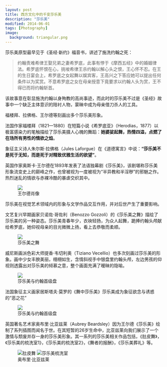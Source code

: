 ```yaml
---
layout: post
title: 西方文化中的千变莎乐美
description: "莎乐美"
modified: 2014-06-01
tags: [Photography]
image:
  background: triangular.png
---
```


莎乐美原型最早见于《圣经·新约》福音书，讲述了施洗约翰之死：

>约翰责难希律王娶兄弟之妻希罗底，此事有悖于《摩西五经》中的婚姻律法。希罗底怀恨在心，挑唆希律王杀约翰以解心头之恨，王心怀不忍。在王的生日宴会上，希罗底之女起舞以娱宾客，王高兴之下答应她可以提出任何条件以为奖赏。不意希罗底之女在母亲授意下竟要求以约翰人头为赏，王不得已而将约翰斩首。

该故事意在彰显施洗约翰以身殉教的高尚事迹，而此时的莎乐美不过是《圣经》故事中一个缺乏主体意识的陪衬人物，蒙昧中成为母亲借刀杀人的工具。

福楼拜、拉佛格、王尔德等刻画出多个莎乐美形象。

法国作家福楼拜（1821—1880）在短篇小说《希罗底亚》（Herodias，1877）以极富感染力的笔触描绘了莎乐美摄人心魄的舞蹈：**她婆娑起舞，热情四溢，点燃了在场所有男性的情欲之焰**。

象征主义诗人朱尔斯·拉佛格（Jules Laforgue）在《道德寓言》中说：**“莎乐美不是死于无知，而是死于对精致优雅生活的欲望”**。

英国作家奥斯卡·王尔德在1893年发表了法语独幕剧《莎乐美》，该剧堪称莎乐美形象流变史上的巅峰之作，也曾被视为一度被视为“半异教和半淫秽”的邪魅之作。热烈迷乱的情欲与赤裸冷酷的暴虐交织其中。

<figure>
    <img src="http://sztqb.sznews.com/res/1/641/2010-11/04/C04/res01_attpic_brief.jpg"/>
    <figcaption>王尔德肖像</figcaption>
</figure>

莎乐美在视觉艺术领域内的形象与文学作品交互作用，并对后世产生了重要影响。

文艺复兴早期画家贝诺佐·哥佐利（Benozzo Gozzoli）的《莎乐美之舞》描绘了莎乐美的另一种姿态。莎乐美青春年少，衣袂轻扬，为众人起舞，跪捧约翰头颅献给希罗底，她仰视母亲的目光微微上扬，看上去恭敬而柔顺。

<figure>
    <img src="http://img.qkzz.net/images/m/zs/115185-1.jpg"/>
    <figcaption>莎乐美之舞</figcaption>
</figure>

威尼斯画派色彩大师提香·韦切利奥（Tiziano Vecellio）也多次刻画过莎乐美的形象。画中少女丰腴美丽，栩栩如生，含情斜视手中银盘里约翰头颅，左边男孩的仰视则透露出对莎乐美的倾慕之意，整个画面充满了暧昧的隐喻。

<figure>
    <img src="http://img25.artxun.com/sdc/oldimg/3473/347341e36b4995fe7b10c2da37171cd0.jpg"/>
    <figcaption>莎乐美与约翰首级盘</figcaption>
</figure>

法国象征主义画家居斯塔夫·莫罗的《舞中莎乐美》莎乐美成为象征欲念与诱惑的“恶之花”

<figure>
    <img src="http://img1.cache.netease.com/catchpic/A/A3/A34B360D5096181E7C227C9EA08F58C5.jpg"/>
    <figcaption>莎乐美与约翰首级盘</figcaption>
</figure>

英国著名艺术家奥布里·比亚兹莱（Aubrey Beardsley）因为王尔德《莎乐美》绘制了系列插图而闻名于世。在其短暂的26岁生命中，比亚兹莱向我们展示了一个激情与颓废并存一身的莎乐美形象。其一系列的莎乐美相关作品包括，《肚皮舞》，《莎乐美的梳洗室1》，《莎乐美的梳洗室2》，《舞者的报酬》，《莎乐美葬礼》等。

<figure class="half">
    <img src="http://ww2.sinaimg.cn/mw600/778ffeefjw1dl44uphrx4j.jpg" alt="肚皮舞">
    <img src="http://bbscache.artron.net/forum/day_070627/20070627_723c0d48bfd0817c4bddedvpF6FGd4MO.jpg" alt="莎乐美梳洗室">
    <figcaption>奥布里·比亚兹莱</figcaption>
</figure>
